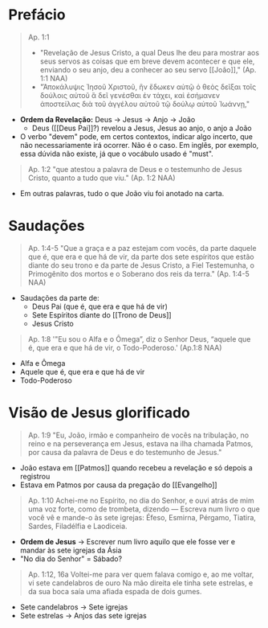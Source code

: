 # Prefácio

> Ap. 1:1
> - "Revelação de Jesus Cristo, a qual Deus lhe deu para mostrar aos seus servos as coisas que em breve devem acontecer e que ele, enviando o seu anjo, deu a conhecer ao seu servo [[João]]," (Ap. 1:1 NAA)
> - "Ἀποκάλυψις Ἰησοῦ Χριστοῦ, ἣν ἔδωκεν αὐτῷ ὁ θεὸς δεῖξαι τοῖς δούλοις αὐτοῦ ἃ δεῖ γενέσθαι ἐν τάχει, καὶ ἐσήμανεν ἀποστείλας διὰ τοῦ ἀγγέλου αὐτοῦ τῷ δούλῳ αὐτοῦ Ἰωάννῃ,"

- **Ordem da Revelação:** Deus -> Jesus -> Anjo -> João
	- Deus ([[Deus Pai]]?) revelou a Jesus, Jesus ao anjo, o anjo a João
- O verbo "devem" pode, em certos contextos, indicar algo incerto, que não necessariamente irá ocorrer. Não é o caso. Em inglês, por exemplo, essa dúvida não existe, já que o vocábulo usado é "must".

> Ap. 1:2
> "que atestou a palavra de Deus e o testemunho de Jesus Cristo, quanto a tudo que viu." (Ap. 1:2 NAA)
- Em outras palavras, tudo o que João viu foi anotado na carta.

# Saudações

> Ap. 1:4-5
> "Que a graça e a paz estejam com vocês, da parte daquele que é, que era e que há de vir, da parte dos sete espíritos que estão diante do seu trono e da parte de Jesus Cristo, a Fiel Testemunha, o Primogênito dos mortos e o Soberano dos reis da terra." (Ap. 1:4-5 NAA)

- Saudações da parte de:
	- Deus Pai (que é, que era e que há de vir)
	- Sete Espíritos diante do [[Trono de Deus]]
	- Jesus Cristo

> Ap. 1:8
> '"Eu sou o Alfa e o Ômega”, diz o Senhor Deus, “aquele que é, que era e que há de vir, o Todo-Poderoso.' (Ap.1:8 NAA)

- Alfa e Ômega
- Aquele que é, que era e que há de vir
- Todo-Poderoso
# Visão de Jesus glorificado

> Ap. 1:9
> "Eu, João, irmão e companheiro de vocês na tribulação, no reino e na perseverança em Jesus, estava na ilha chamada Patmos, por causa da palavra de Deus e do testemunho de Jesus."

- João estava em [[Patmos]] quando recebeu a revelação e só depois a registrou
- Estava em Patmos por causa da pregação do [[Evangelho]]

>  Ap. 1:10
> Achei-me no Espírito, no dia do Senhor, e ouvi atrás de mim uma voz forte, como de trombeta, dizendo — Escreva num livro o que você vê e mande-o às sete igrejas: Éfeso, Esmirna, Pérgamo, Tiatira, Sardes, Filadélfia e Laodiceia.

- **Ordem de Jesus** -> Escrever num livro aquilo que ele fosse ver e mandar às sete igrejas da Ásia
- "No dia do Senhor" = Sábado?

> Ap. 1:12, 16a
> Voltei-me para ver quem falava comigo e, ao me voltar, vi sete candelabros de ouro
> Na mão direita ele tinha sete estrelas, e da sua boca saía uma afiada espada de dois gumes.

- Sete candelabros -> Sete igrejas
- Sete estrelas -> Anjos das sete igrejas